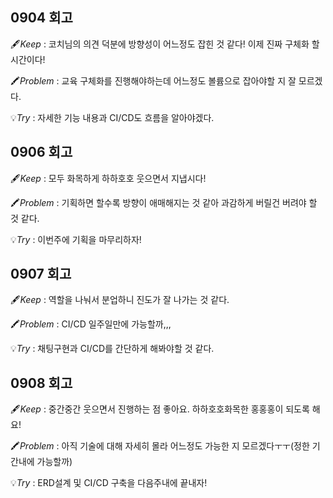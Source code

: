 ## 0904 회고
🖋️*Keep* : 코치님의 의견 덕분에 방향성이 어느정도 잡힌 것 같다! 이제 진짜 구체화 할 시간이다!

🖍️*Problem* : 교육 구체화를 진행해야하는데 어느정도 볼륨으로 잡아야할 지 잘 모르겠다.

💡*Try* : 자세한 기능 내용과 CI/CD도 흐름을 알아야겠다.

## 0906 회고
🖋️*Keep* : 모두 화목하게 하하호호 웃으면서 지냅시다!

🖍️*Problem* : 기획하면 할수록 방향이 애매해지는 것 같아 과감하게 버릴건 버려야 할 것 같다.

💡*Try* : 이번주에 기획을 마무리하자!

## 0907 회고
🖋️*Keep* : 역할을 나눠서 분업하니 진도가 잘 나가는 것 같다.

🖍️*Problem* : CI/CD 일주일만에 가능할까,,,

💡*Try* : 채팅구현과 CI/CD를 간단하게 해봐야할 것 같다.

## 0908 회고
🖋️*Keep* : 중간중간 웃으면서 진행하는 점 좋아요. 하하호호화목한 홍홍홍이 되도록 해요!

🖍️*Problem* : 아직 기술에 대해 자세히 몰라 어느정도 가능한 지 모르겠다ㅜㅜ(정한 기간내에 가능할까)

💡*Try* : ERD설계 및 CI/CD 구축을 다음주내에 끝내자!

